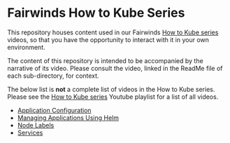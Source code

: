 # Fairwinds How to Kube Series

This repository houses content used in our Fairwinds [How to Kube series][] videos, so that you have the opportunity to interact with it in your own environment.

The content of this repository is intended to be accompanied by the narrative of its video. Please consult the video, linked in the ReadMe file of each sub-directory, for context.

The below list is **not** a complete list of videos in the How to Kube series. Please see the [How to Kube series][] Youtube playlist for a list of all videos.

* [Application Configuration](./app-configuration-2020/README.md)
* [Managing Applications Using Helm](./helm-2019/README.md)
* [Node Labels](./node-labels-2019/README.md)
* [Services](./services-2019/README.md)


[How to Kube series]: https://www.youtube.com/playlist?list=PLC6M23w-Wn5mk7EAiJGSNHTvR4kCydB1y
